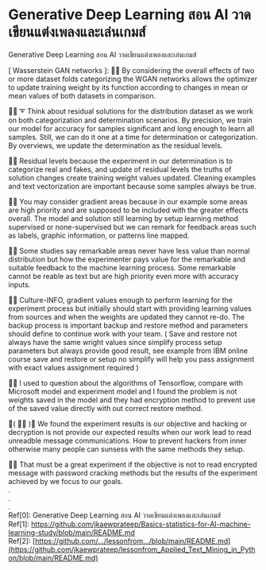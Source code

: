 # Generative Deep Learning สอน AI วาดเขียนแต่งเพลงและเล่นเกมส์
Generative Deep Learning สอน AI วาดเขียนแต่งเพลงและเล่นเกมส์

[ Wasserstein GAN networks ]: 🧸💬 By considering the overall effects of two or more dataset folds categorizing the WGAN networks allows the optimizer to update training weight by its function according to changes in mean or mean values of both datasets in comparison. </br>

🐑💬 ➰ Think about residual solutions for the distribution dataset as we work on both categorization and determination scenarios. By precision, we train our model for accuracy for samples significant and long enough to learn all samples. Still, we can do it one at a time for determination or categorization. By overviews, we update the determination as the residual levels. </br>

🐐💬 Residual levels because the experiment in our determination is to categorize real and fakes, and update of residual levels the truths of solution changes create training weight values updated. Cleaning examples and text vectorization are important because some samples always be true. </br> 

🤠💬 You may consider gradient areas because in our example some areas are high priority and are supposed to be included with the greater effects overall. The model and solution still learning by setup learning method supervised or none-supervised but we can remark for feedback areas such as labels, graphic information, or patterns line mapped. </br>

🧸💬 Some studies say remarkable areas never have less value than normal distribution but how the experimenter pays value for the remarkable and suitable feedback to the machine learning process. Some remarkable cannot be reable as text but are high priority even more with accuracy inputs. </br>

🐯💬 Culture-INFO, gradient values enough to perform learning for the experiment process but initially should start with providing learning values from sources and when the weights are updated they cannot re-do. The backup process is important backup and restore method and parameters should define to continue work with your team. ( Save and restore not always have the same wright values since simplify process setup parameters but always provide good result, see example from IBM online course save and restore or setup no simplify will help you pass assignment with exact values assignment required ) </br>

🦤💬 I used to question about the algorithms of Tensorflow, compare with Microsoft model and experiment model and I found the problem is not weights saved in the model and they had encryption method to prevent use of the saved value directly with out correct restore method. </br>

💃( 👩‍🏫 )💬  We found the experiment results is our objective and hacking or decryption is not provide our expected results when our work lead to read unreadble message communications. How to prevent hackers from inner otherwise many people can sunsess with the same methods they setup. </br>

🦁💬 That must be a great experiment if the objective is not to read encrypted message with password cracking methods but the results of the experiment achieved by we focus to our goals. </br>
. </br>
. </br>
. </br>
Ref[0]: Generative Deep Learning สอน AI วาดเขียนแต่งเพลงและเล่นเกมส์ </br>
Ref[1]: https://github.com/jkaewprateep/Basics-statistics-for-AI-machine-learning-study/blob/main/README.md </br>
Ref[2]: [https://github.com/.../lessonfrom.../blob/main/README.md](https://github.com/jkaewprateep/lessonfrom_Applied_Text_Mining_in_Python/blob/main/README.md) </br>
